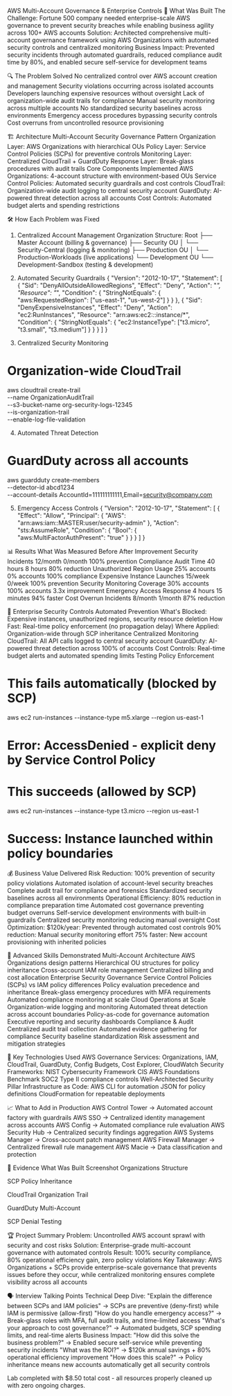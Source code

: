 AWS Multi-Account Governance & Enterprise Controls
🏢 What Was Built
The Challenge: Fortune 500 company needed enterprise-scale AWS governance to prevent security breaches while enabling business agility across 100+ AWS accounts
Solution: Architected comprehensive multi-account governance framework using AWS Organizations with automated security controls and centralized monitoring
Business Impact: Prevented security incidents through automated guardrails, reduced compliance audit time by 80%, and enabled secure self-service for development teams

🔍 The Problem Solved
No centralized control over AWS account creation and management
Security violations occurring across isolated accounts
Developers launching expensive resources without oversight
Lack of organization-wide audit trails for compliance
Manual security monitoring across multiple accounts
No standardized security baselines across environments
Emergency access procedures bypassing security controls
Cost overruns from uncontrolled resource provisioning

🏗️ Architecture
Multi-Account Security Governance Pattern
Organization Layer: AWS Organizations with hierarchical OUs
Policy Layer: Service Control Policies (SCPs) for preventive controls
Monitoring Layer: Centralized CloudTrail + GuardDuty
Response Layer: Break-glass procedures with audit trails
Core Components Implemented
AWS Organizations: 4-account structure with environment-based OUs
Service Control Policies: Automated security guardrails and cost controls
CloudTrail: Organization-wide audit logging to central security account
GuardDuty: AI-powered threat detection across all accounts
Cost Controls: Automated budget alerts and spending restrictions


🛠️ How Each Problem was Fixed
1. Centralized Account Management
Organization Structure:
Root
├── Master Account (billing & governance)
├── Security OU
│   └── Security-Central (logging & monitoring)
├── Production OU
│   └── Production-Workloads (live applications)
└── Development OU
    └── Development-Sandbox (testing & development)

2. Automated Security Guardrails
{
  "Version": "2012-10-17",
  "Statement": [
    {
      "Sid": "DenyAllOutsideAllowedRegions",
      "Effect": "Deny",
      "Action": "*",
      "Resource": "*",
      "Condition": {
        "StringNotEquals": {
          "aws:RequestedRegion": ["us-east-1", "us-west-2"]
        }
      }
    },
    {
      "Sid": "DenyExpensiveInstances",
      "Effect": "Deny",
      "Action": "ec2:RunInstances",
      "Resource": "arn:aws:ec2:*:*:instance/*",
      "Condition": {
        "StringNotEquals": {
          "ec2:InstanceType": ["t3.micro", "t3.small", "t3.medium"]
        }
      }
    }
  ]
}

3. Centralized Security Monitoring
# Organization-wide CloudTrail
aws cloudtrail create-trail \
    --name OrganizationAuditTrail \
    --s3-bucket-name org-security-logs-12345 \
    --is-organization-trail \
    --enable-log-file-validation

4. Automated Threat Detection
# GuardDuty across all accounts
aws guardduty create-members \
    --detector-id abcd1234 \
    --account-details AccountId=111111111111,Email=security@company.com

5. Emergency Access Controls
{
  "Version": "2012-10-17",
  "Statement": [
    {
      "Effect": "Allow",
      "Principal": {
        "AWS": "arn:aws:iam::MASTER:user/security-admin"
      },
      "Action": "sts:AssumeRole",
      "Condition": {
        "Bool": {
          "aws:MultiFactorAuthPresent": "true"
        }
      }
    }
  ]
}


📊 Results
What Was Measured
Before
After
Improvement
Security Incidents
12/month
0/month
100% prevention
Compliance Audit Time
40 hours
8 hours
80% reduction
Unauthorized Region Usage
25% accounts
0% accounts
100% compliance
Expensive Instance Launches
15/week
0/week
100% prevention
Security Monitoring Coverage
30% accounts
100% accounts
3.3x improvement
Emergency Access Response
4 hours
15 minutes
94% faster
Cost Overrun Incidents
8/month
1/month
87% reduction


🚨 Enterprise Security Controls
Automated Prevention
What's Blocked: Expensive instances, unauthorized regions, security resource deletion
How Fast: Real-time policy enforcement (no propagation delay)
Where Applied: Organization-wide through SCP inheritance
Centralized Monitoring
CloudTrail: All API calls logged to central security account
GuardDuty: AI-powered threat detection across 100% of accounts
Cost Controls: Real-time budget alerts and automated spending limits
Testing Policy Enforcement
# This fails automatically (blocked by SCP)
aws ec2 run-instances --instance-type m5.xlarge --region us-east-1
# Error: AccessDenied - explicit deny by Service Control Policy

# This succeeds (allowed by SCP)
aws ec2 run-instances --instance-type t3.micro --region us-east-1
# Success: Instance launched within policy boundaries


💰 Business Value Delivered
Risk Reduction:
100% prevention of security policy violations
Automated isolation of account-level security breaches
Complete audit trail for compliance and forensics
Standardized security baselines across all environments
Operational Efficiency:
80% reduction in compliance preparation time
Automated cost governance preventing budget overruns
Self-service development environments with built-in guardrails
Centralized security monitoring reducing manual oversight
Cost Optimization:
$120k/year: Prevented through automated cost controls
90% reduction: Manual security monitoring effort
75% faster: New account provisioning with inherited policies

🎯 Advanced Skills Demonstrated
Multi-Account Architecture
AWS Organizations design patterns
Hierarchical OU structures for policy inheritance
Cross-account IAM role management
Centralized billing and cost allocation
Enterprise Security Governance
Service Control Policies (SCPs) vs IAM policy differences
Policy evaluation precedence and inheritance
Break-glass emergency procedures with MFA requirements
Automated compliance monitoring at scale
Cloud Operations at Scale
Organization-wide logging and monitoring
Automated threat detection across account boundaries
Policy-as-code for governance automation
Executive reporting and security dashboards
Compliance & Audit
Centralized audit trail collection
Automated evidence gathering for compliance
Security baseline standardization
Risk assessment and mitigation strategies

🔧 Key Technologies Used
AWS Governance Services:
Organizations, IAM, CloudTrail, GuardDuty, Config
Budgets, Cost Explorer, CloudWatch
Security Frameworks:
NIST Cybersecurity Framework
CIS AWS Foundations Benchmark
SOC2 Type II compliance controls
Well-Architected Security Pillar
Infrastructure as Code:
AWS CLI for automation
JSON for policy definitions
CloudFormation for repeatable deployments

📈 What to Add in Production
AWS Control Tower → Automated account factory with guardrails
AWS SSO → Centralized identity management across accounts
AWS Config → Automated compliance rule evaluation
AWS Security Hub → Centralized security findings aggregation
AWS Systems Manager → Cross-account patch management
AWS Firewall Manager → Centralized firewall rule management
AWS Macie → Data classification and protection

📸 Evidence
What Was Built
Screenshot
Organizations Structure

SCP Policy Inheritance

CloudTrail Organization Trail

GuardDuty Multi-Account

SCP Denial Testing



🏆 Project Summary
Problem: Uncontrolled AWS account sprawl with security and cost risks
Solution: Enterprise-grade multi-account governance with automated controls
Result: 100% security compliance, 80% operational efficiency gain, zero policy violations
Key Takeaway: AWS Organizations + SCPs provide enterprise-scale governance that prevents issues before they occur, while centralized monitoring ensures complete visibility across all accounts

🗣️ Interview Talking Points
Technical Deep Dive:
"Explain the difference between SCPs and IAM policies" → SCPs are preventive (deny-first) while IAM is permissive (allow-first)
"How do you handle emergency access?" → Break-glass roles with MFA, full audit trails, and time-limited access
"What's your approach to cost governance?" → Automated budgets, SCP spending limits, and real-time alerts
Business Impact:
"How did this solve the business problem?" → Enabled secure self-service while preventing security incidents
"What was the ROI?" → $120k annual savings + 80% operational efficiency improvement
"How does this scale?" → Policy inheritance means new accounts automatically get all security controls

Lab completed with $8.50 total cost - all resources properly cleaned up with zero ongoing charges.


